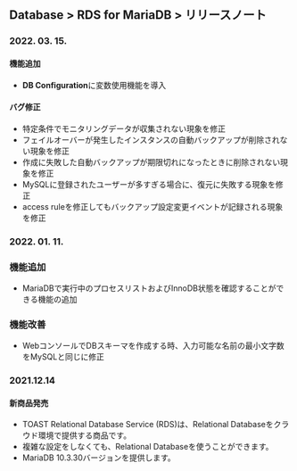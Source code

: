 ## Database > RDS for MariaDB > リリースノート

### 2022. 03. 15.

#### 機能追加

* **DB Configuration**に変数使用機能を導入

#### バグ修正

* 特定条件でモニタリングデータが収集されない現象を修正
* フェイルオーバーが発生したインスタンスの自動バックアップが削除されない現象を修正
* 作成に失敗した自動バックアップが期限切れになったときに削除されない現象を修正
* MySQLに登録されたユーザーが多すぎる場合に、復元に失敗する現象を修正
* access ruleを修正してもバックアップ設定変更イベントが記録される現象を修正

### 2022. 01. 11.

### 機能追加

* MariaDBで実行中のプロセスリストおよびInnoDB状態を確認することができる機能の追加

### 機能改善

* WebコンソールでDBスキーマを作成する時、入力可能な名前の最小文字数をMySQLと同じに修正

### 2021.12.14

#### 新商品発売

- TOAST Relational Database Service (RDS)は、Relational Databaseをクラウド環境で提供する商品です。
- 複雑な設定をしなくても、Relational Databaseを使うことができます。
- MariaDB 10.3.30バージョンを提供します。
